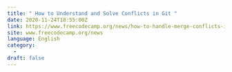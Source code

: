 ```yaml
---
title: " How to Understand and Solve Conflicts in Git "
date: 2020-11-24T18:55:00Z
link: https://www.freecodecamp.org/news/how-to-handle-merge-conflicts-in-git/?utm_medium=RSS&utm_source=news.12bit.vn
site: www.freecodecamp.org/news
language: English
category:
  -   
draft: false
---
```

